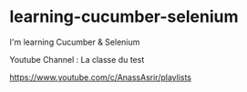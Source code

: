 # learning-cucumber-selenium
I'm learning Cucumber &amp; Selenium

Youtube Channel : La classe du test

https://www.youtube.com/c/AnassAsrir/playlists
